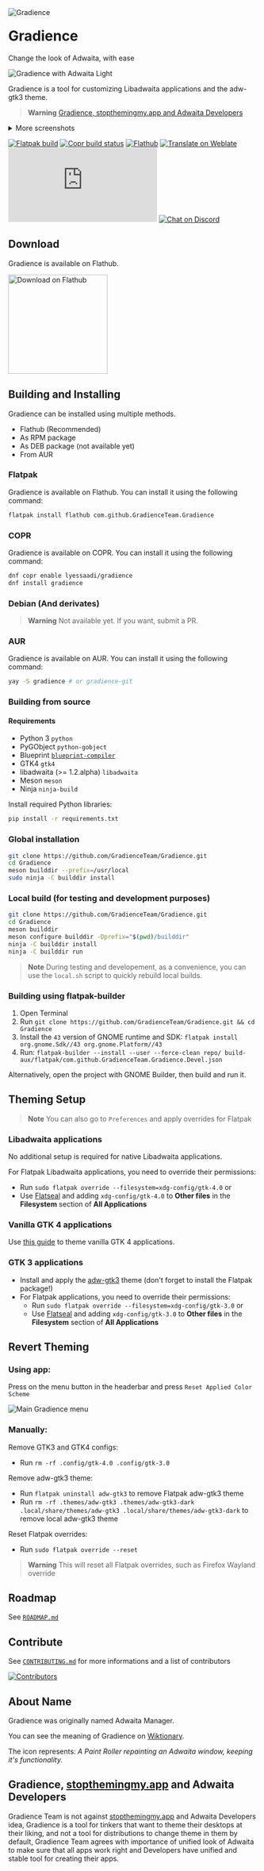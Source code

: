 <img align="left" alt="Gradience" src="https://github.com/GradienceTeam/Gradience/raw/main/data/icons/hicolor/scalable/apps/com.github.GradienceTeam.Gradience.svg">

# Gradience

Change the look of Adwaita, with ease

![Gradience with Adwaita Light](https://github.com/GradienceTeam/Design/raw/main/Screenshots/colors.png)

Gradience is a tool for customizing Libadwaita applications and the adw-gtk3 theme.

> **Warning**
> [Gradience, stopthemingmy.app and Adwaita Developers](#gradience-stopthemingmyapp-and-adwaita-developers)

<details>
  <summary>More screenshots</summary>
  
  ![Monet Tab](https://github.com/GradienceTeam/Design/raw/main/Screenshots/monet_purple.png)
  
  ![Proof of work](https://github.com/GradienceTeam/Design/raw/main/Screenshots/proof_purple.png)
</details>

[![Flatpak build](https://github.com/GradienceTeam/Gradience/actions/workflows/flatpak.yml/badge.svg)](https://github.com/GradienceTeam/Gradience/actions/workflows/flatpak.yml)
[![Copr build status](https://img.shields.io/badge/dynamic/json?color=blue&label=copr&query=builds.latest.state&url=https%3A%2F%2Fcopr.fedorainfracloud.org%2Fapi_3%2Fpackage%3Fownername%3Dlyessaadi%26projectname%3Dgradience%26packagename%3Dgradience%26with_latest_build%3DTrue)](https://copr.fedorainfracloud.org/coprs/lyessaadi/gradience/package/gradience/)
[![Flathub](https://img.shields.io/badge/dynamic/json?color=informational&label=downloads&logo=flathub&logoColor=white&query=%24.installs_total&url=https%3A%2F%2Fflathub.org%2Fapi%2Fv2%2Fstats%2Fcom.github.GradienceTeam.Gradience)](https://beta.flathub.org/apps/details/com.github.GradienceTeam.Gradience)
[![Translate on Weblate](https://hosted.weblate.org/widgets/GradienceTeam/-/svg-badge.svg)](https://hosted.weblate.org/engage/GradienceTeam)
[![Chat on Matrix](https://img.shields.io/matrix/Gradience:matrix.org?label=matrix&logo=matrix)](https://matrix.to/#/#Gradience:matrix.org)
[![Chat on Discord](https://img.shields.io/discord/1013779899821064202?label=discord&logo=discord&logoColor=white)](https://discord.com/invite/MYa8Sr7btJ)

<!--[![Flatpak build - Nightly](https://github.com/GradienceTeam/Gradience/actions/workflows/flatpak-nightly.yml/badge.svg)](https://github.com/GradienceTeam/Gradience/actions/workflows/flatpak-nightly.yml)-->

## Download

Gradience is available on Flathub.

<a href="https://beta.flathub.org/apps/details/com.github.GradienceTeam.Gradience">
    <img width="200" alt="Download on Flathub" src="https://flathub.org/assets/badges/flathub-badge-i-en.svg"/>
</a>

## Building and Installing

Gradience can be installed using multiple methods.

- Flathub (Recommended)
- As RPM package
- As DEB package (not available yet)
- From AUR

### Flatpak

Gradience is available on Flathub. You can install it using the following command:

```bash
flatpak install flathub com.github.GradienceTeam.Gradience
```

### COPR 

Gradience is available on COPR. You can install it using the following command:

```bash
dnf copr enable lyessaadi/gradience
dnf install gradience
```

### Debian (And derivates)

> **Warning**
> Not available yet. If you want, submit a PR.

### AUR 

Gradience is available on AUR. You can install it using the following command:

```bash
yay -S gradience # or gradience-git
```

### Building from source

#### Requirements

- Python 3 `python`
- PyGObject `python-gobject`
- Blueprint [`blueprint-compiler`](https://jwestman.pages.gitlab.gnome.org/blueprint-compiler/setup.html)
- GTK4 `gtk4`
- libadwaita (>= 1.2.alpha) `libadwaita`
- Meson `meson`
- Ninja `ninja-build`

Install required Python libraries:

```sh
pip install -r requirements.txt
```

### Global installation

```sh
git clone https://github.com/GradienceTeam/Gradience.git
cd Gradience
meson builddir --prefix=/usr/local
sudo ninja -C builddir install
```

### Local build (for testing and development purposes)

```sh
git clone https://github.com/GradienceTeam/Gradience.git
cd Gradience
meson builddir
meson configure builddir -Dprefix="$(pwd)/builddir"
ninja -C builddir install
ninja -C builddir run
```

> **Note** 
> During testing and developement, as a convenience, you can use the `local.sh` script to quickly rebuild local builds.

### Building using flatpak-builder

1. Open Terminal
2. Run `git clone https://github.com/GradienceTeam/Gradience.git && cd Gradience`
3. Install the `43` version of GNOME runtime and SDK: `flatpak install org.gnome.Sdk//43 org.gnome.Platform//43`
4. Run: `flatpak-builder --install --user --force-clean repo/ build-aux/flatpak/com.github.GradienceTeam.Gradience.Devel.json`

Alternatively, open the project with GNOME Builder, then build and run it.

## Theming Setup

> **Note** 
> You can also go to `Preferences` and apply overrides for Flatpak

### Libadwaita applications

No additional setup is required for native Libadwaita applications.

For Flatpak Libadwaita applications, you need to override their permissions:

- Run `sudo flatpak override --filesystem=xdg-config/gtk-4.0` or
- Use [Flatseal](https://github.com/tchx84/Flatseal) and adding `xdg-config/gtk-4.0` to **Other files** in the **Filesystem** section of **All Applications**

### Vanilla GTK 4 applications

Use [this guide](https://github.com/lassekongo83/adw-gtk3/blob/main/gtk4.md) to theme vanilla GTK 4 applications.

### GTK 3 applications

- Install and apply the [adw-gtk3](https://github.com/lassekongo83/adw-gtk3#readme) theme (don't forget to install the Flatpak package!)
- For Flatpak applications, you need to override their permissions:
  - Run `sudo flatpak override --filesystem=xdg-config/gtk-3.0` or
  - Use [Flatseal](https://github.com/tchx84/Flatseal) and adding `xdg-config/gtk-3.0` to **Other files** in the **Filesystem** section of **All Applications**

## Revert Theming

### Using app:

Press on the menu button in the headerbar and press `Reset Applied Color Scheme`

![Main Gradience menu](https://raw.githubusercontent.com/GradienceTeam/Design/main/Screenshots/hamburger_menu.png)

### Manually:

Remove GTK3 and GTK4 configs:

- Run `rm -rf .config/gtk-4.0 .config/gtk-3.0`

Remove adw-gtk3 theme:

- Run `flatpak uninstall adw-gtk3` to remove Flatpak adw-gtk3 theme
- Run `rm -rf .themes/adw-gtk3 .themes/adw-gtk3-dark .local/share/themes/adw-gtk3 .local/share/themes/adw-gtk3-dark` to remove local adw-gtk3 theme

Reset Flatpak overrides:

- Run `sudo flatpak override --reset`

> **Warning**
> This will reset all Flatpak overrides, such as Firefox Wayland override

## Roadmap

See [`ROADMAP.md`](ROADMAP.md)

## Contribute

See [`CONTRIBUTING.md`](CONTRIBUTING.md) for more informations and a list of contributors

[![Contributors](https://contrib.rocks/image?repo=GradienceTeam/Gradience)](https://github.com/GradienceTeam/Gradience/graphs/contributors)

## About Name

Gradience was originally named Adwaita Manager.

You can see the meaning of Gradience on [Wiktionary](https://en.wiktionary.org/wiki/gradience).

The icon represents: _A Paint Roller repainting an Adwaita window, keeping it's functionality._

## Gradience, [stopthemingmy.app](https://stopthemingmy.app) and Adwaita Developers

Gradience Team is not against [stopthemingmy.app](https://stopthemingmy.app) and Adwaita Developers idea, Gradience is a tool for tinkers that want to theme their desktops at their liking, and not a tool for distributions to change theme in them by default, Gradience Team agrees with importance of unified look of Adwaita to make sure that all apps work right and Developers have unified and stable tool for creating their apps.
